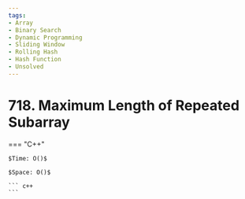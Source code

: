 ```yaml
---
tags:
- Array
- Binary Search
- Dynamic Programming
- Sliding Window
- Rolling Hash
- Hash Function
- Unsolved
---
```



# 718. Maximum Length of Repeated Subarray

=== "C++"

    $Time: O()$

    $Space: O()$

    ``` c++
    ```
